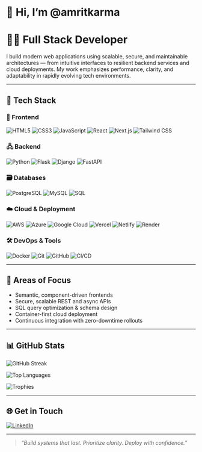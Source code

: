 # 👋 Hi, I’m @amritkarma

# 👨‍💻 Full Stack Developer

I build modern web applications using scalable, secure, and maintainable architectures — from intuitive interfaces to resilient backend services and cloud deployments. My work emphasizes performance, clarity, and adaptability in rapidly evolving tech environments.

---

## 🧰 Tech Stack

### 🎨 Frontend
![HTML5](https://img.shields.io/badge/HTML5-E34F26?style=for-the-badge&logo=html5&logoColor=white)
![CSS3](https://img.shields.io/badge/CSS3-1572B6?style=for-the-badge&logo=css3&logoColor=white)
![JavaScript](https://img.shields.io/badge/JavaScript-F7DF1E?style=for-the-badge&logo=javascript&logoColor=black)
![React](https://img.shields.io/badge/React-20232A?style=for-the-badge&logo=react&logoColor=61DAFB)
![Next.js](https://img.shields.io/badge/Next.js-000000?style=for-the-badge&logo=nextdotjs)
![Tailwind CSS](https://img.shields.io/badge/TailwindCSS-0EA5E9?style=for-the-badge&logo=tailwindcss&logoColor=white)

### 🖧 Backend
![Python](https://img.shields.io/badge/Python-3776AB?style=for-the-badge&logo=python&logoColor=white)
![Flask](https://img.shields.io/badge/Flask-000000?style=for-the-badge&logo=flask)
![Django](https://img.shields.io/badge/Django-092E20?style=for-the-badge&logo=django&logoColor=white)
![FastAPI](https://img.shields.io/badge/FastAPI-009688?style=for-the-badge&logo=fastapi&logoColor=white)

### 🗃️ Databases
![PostgreSQL](https://img.shields.io/badge/PostgreSQL-4169E1?style=for-the-badge&logo=postgresql&logoColor=white)
![MySQL](https://img.shields.io/badge/MySQL-4479A1?style=for-the-badge&logo=mysql&logoColor=white)
![SQL](https://img.shields.io/badge/SQL-003B57?style=for-the-badge&logo=sqlite&logoColor=white)

### ☁️ Cloud & Deployment
![AWS](https://img.shields.io/badge/AWS-232F3E?style=for-the-badge&logo=amazonaws&logoColor=white)
![Azure](https://img.shields.io/badge/Azure-0078D4?style=for-the-badge&logo=microsoftazure&logoColor=white)
![Google Cloud](https://img.shields.io/badge/GoogleCloud-4285F4?style=for-the-badge&logo=googlecloud&logoColor=white)
![Vercel](https://img.shields.io/badge/Vercel-000000?style=for-the-badge&logo=vercel&logoColor=white)
![Netlify](https://img.shields.io/badge/Netlify-00C7B7?style=for-the-badge&logo=netlify&logoColor=white)
![Render](https://img.shields.io/badge/Render-3F3D56?style=for-the-badge&logo=render&logoColor=white)

### 🛠 DevOps & Tools
![Docker](https://img.shields.io/badge/Docker-2496ED?style=for-the-badge&logo=docker&logoColor=white)
![Git](https://img.shields.io/badge/Git-F05032?style=for-the-badge&logo=git&logoColor=white)
![GitHub](https://img.shields.io/badge/GitHub-181717?style=for-the-badge&logo=github&logoColor=white)
![CI/CD](https://img.shields.io/badge/CI%2FCD-343434?style=for-the-badge&logo=githubactions&logoColor=white)

---

## 🎯 Areas of Focus

- Semantic, component-driven frontends  
- Secure, scalable REST and async APIs  
- SQL query optimization & schema design  
- Container-first cloud deployment  
- Continuous integration with zero-downtime rollouts  

---

## 📊 GitHub Stats

![GitHub Streak](https://streak-stats.demolab.com/?user=amritkarma&theme=default&hide_border=true)

![Top Languages](https://github-readme-stats.vercel.app/api/top-langs/?username=amritkarma&layout=compact&hide_border=true)

![Trophies](https://github-profile-trophy.vercel.app/?username=amritkarma&theme=flat&no-frame=true&row=1&column=6)

---

## 🌐 Get in Touch

[![LinkedIn](https://img.shields.io/badge/LinkedIn-Connect-0A66C2?style=for-the-badge&logo=linkedin&logoColor=white)](https://linkedin.com/in/amritkarma)  
<!--
[![Portfolio](https://img.shields.io/badge/Portfolio-View-000000?style=for-the-badge&logo=firefox-browser&logoColor=white)](https://yourportfolio.com)  
[![Email](https://img.shields.io/badge/Email-Contact-D14836?style=for-the-badge&logo=gmail&logoColor=white)](mailto:youremail@example.com)
-->
---

> _“Build systems that last. Prioritize clarity. Deploy with confidence.”_

